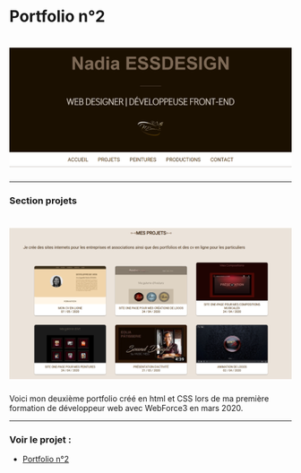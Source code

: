 # Portfolio n°2

# ![portfolio2](https://github.com/nadiaprojets/portfolio2/blob/master/portfolio-baner.png)
---

### Section projets
# ![portfolio2 section](https://github.com/nadiaprojets/portfolio2/blob/master/portfolio2-section.png)


Voici mon deuxième portfolio créé en html et CSS lors de ma première formation de développeur web avec WebForce3 en mars 2020.

---

### Voir le projet :

* [Portfolio n°2](https://nadiaprojets.github.io/portfolio2/) 
